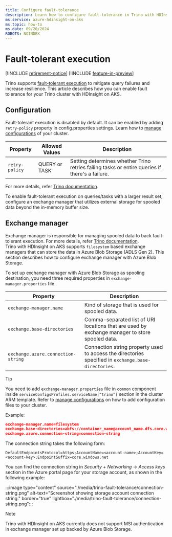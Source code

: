 ```yaml
---
title: Configure fault-tolerance
description: Learn how to configure fault-tolerance in Trino with HDInsight on AKS.
ms.service: azure-hdinsight-on-aks
ms.topic: how-to 
ms.date: 09/20/2024
ROBOTS: NOINDEX
---
```


# Fault-tolerant execution

[!INCLUDE [retirement-notice](../includes/retirement-notice.md)]
[!INCLUDE [feature-in-preview](../includes/feature-in-preview.md)]


Trino supports [fault-tolerant execution](https://trino.io/docs/current/admin/fault-tolerant-execution.html) to mitigate query failures and increase resilience.
This article describes how you can enable fault tolerance for your Trino cluster with HDInsight on AKS.

## Configuration

Fault-tolerant execution is disabled by default. It can be enabled by adding `retry-policy` property in config.properties settings. Learn how to [manage configurations](./trino-service-configuration.md) of your cluster.

|Property|Allowed Values|Description|
|-|-|-|
|`retry-policy`|QUERY or TASK| Setting determines whether Trino retries failing tasks or entire queries if there's a failure.|

For more details, refer [Trino documentation](https://trino.io/docs/current/admin/fault-tolerant-execution.html).

To enable fault-tolerant execution on queries/tasks with a larger result set, configure an exchange manager that utilizes external storage for spooled data beyond the in-memory buffer size.

## Exchange manager

Exchange manager is responsible for managing spooled data to back fault-tolerant execution. For more details, refer [Trino documentation]( https://trino.io/docs/current/admin/fault-tolerant-execution.html#fte-exchange-manager).
<br>Trino with HDInsight on AKS supports `filesystem` based exchange managers that can store the data in Azure Blob Storage (ADLS Gen 2). This section describes how to configure exchange manager with Azure Blob Storage.

To set up exchange manager with Azure Blob Storage as spooling destination, you need three required properties in `exchange-manager.properties` file.

|Property|Description|
|-|-|
|`exchange-manager.name`| Kind of storage that is used for spooled data.|
|`exchange.base-directories`| Comma-separated list of URI locations that are used by exchange manager to store spooled data.|
|`exchange.azure.connection-string`| Connection string property used to access the directories specified in `exchange.base-directories`. |


> [!TIP]
> You need to add `exchange-manager.properties` file in `common` component inside `serviceConfigsProfiles.serviceName[“trino”]` section in the cluster ARM template. Refer to [manage configurations](./trino-service-configuration.md#using-arm-template) on how to add configuration files to your cluster.

Example:

```json
exchange-manager.name=filesystem
exchange.base-directories=abfs://container_name@account_name.dfs.core.windows.net
exchange.azure.connection-string=connection-string
```

The connection string takes the following form:
```
DefaultEndpointsProtocol=https;AccountName=<account-name>;AccountKey=<account-key>;EndpointSuffix=core.windows.net
```


You can find the connection string in *Security + Networking* -> *Access keys* section in the Azure portal page for your storage account, as shown in the following example: 

:::image type="content" source="./media/trino-fault-tolerance/connection-string.png" alt-text="Screenshot showing storage account connection string." border="true" lightbox="./media/trino-fault-tolerance/connection-string.png":::

> [!NOTE]
> Trino with HDInsight on AKS currently does not support MSI authentication in exchange manager set up backed by Azure Blob Storage.
